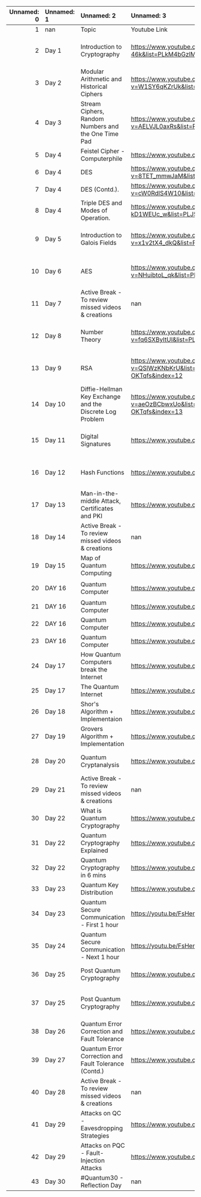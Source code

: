 |   Unnamed: 0 | Unnamed: 1   | Unnamed: 2                                               | Unnamed: 3                                                                                   | Unnamed: 4                                    | Unnamed: 5                                         |
|-------------:|:-------------|:---------------------------------------------------------|:---------------------------------------------------------------------------------------------|:----------------------------------------------|:---------------------------------------------------|
|            1 | nan          | Topic                                                    | Youtube Link                                                                                 | Channel                                       | Speaker                                            |
|            2 | Day 1        | Introduction to Cryptography                             | https://www.youtube.com/watch?v=2aHkqB2-46k&list=PLkM4bGzlMzTwjjf5I2m3Mv8YQJ-OKTqfs&index=2  | Introduction to Cryptography by Christof Paar | Christof Paar                                      |
|            3 | Day 2        | Modular Arithmetic and Historical Ciphers                | https://www.youtube.com/watch?v=W1SY6qKZrUk&list=PLkM4bGzlMzTwjjf5I2m3Mv8YQJ-OKTqfs&index=2  | Introduction to Cryptography by Christof Paar | Christof Paar                                      |
|            4 | Day 3        | Stream Ciphers, Random Numbers and the One Time Pad      | https://www.youtube.com/watch?v=AELVJL0axRs&list=PLkM4bGzlMzTwjjf5I2m3Mv8YQJ-OKTqfs&index=3  | Introduction to Cryptography by Christof Paar | Christof Paar                                      |
|            5 | Day 4        | Feistel Cipher - Computerphile                           | https://www.youtube.com/watch?v=FGhj3CGxl8I                                                  | Computerphile                                 | nan                                                |
|            6 | Day 4        | DES                                                      | https://www.youtube.com/watch?v=8TET_mmwJaM&list=PLJ5C_6qdAvBFAuGoLC2wFGruY_E2gYtev&index=7  | Internetwork Security                         | Prof Sourav Mukhopadhyay                           |
|            7 | Day 4        | DES (Contd.).                                            | https://www.youtube.com/watch?v=cW0RdlS4W10&list=PLJ5C_6qdAvBFAuGoLC2wFGruY_E2gYtev&index=8  | Internetwork Security                         | Prof Sourav Mukhopadhyay                           |
|            8 | Day 4        | Triple DES and Modes of Operation.                       | https://www.youtube.com/watch?v=p-kD1WEUc_w&list=PLJ5C_6qdAvBFAuGoLC2wFGruY_E2gYtev&index=9  | Internetwork Security                         | Prof Sourav Mukhopadhyay                           |
|            9 | Day 5        | Introduction to Galois Fields                            | https://www.youtube.com/watch?v=x1v2tX4_dkQ&list=PLkM4bGzlMzTwjjf5I2m3Mv8YQJ-OKTqfs&index=7  | Introduction to Cryptography by Christof Paar | Christof Paar                                      |
|           10 | Day 6        | AES                                                      | https://www.youtube.com/watch?v=NHuibtoL_qk&list=PLkM4bGzlMzTwjjf5I2m3Mv8YQJ-OKTqfs&index=8  | Introduction to Cryptography by Christof Paar | Christof Paar                                      |
|           11 | Day 7        | Active Break - To review missed videos & creations       | nan                                                                                          | nan                                           | nan                                                |
|           12 | Day 8        | Number Theory                                            | https://www.youtube.com/watch?v=fq6SXByItUI&list=PLkM4bGzlMzTwjjf5I2m3Mv8YQJ-OKTqfs&index=11 | Introduction to Cryptography by Christof Paar | Christof Paar                                      |
|           13 | Day 9        | RSA                                                      | https://www.youtube.com/watch?v=QSlWzKNbKrU&list=PLkM4bGzlMzTwjjf5I2m3Mv8YQJ-OKTqfs&index=12 | Introduction to Cryptography by Christof Paar | Christof Paar                                      |
|           14 | Day 10       | Diffie-Hellman Key Exchange and the Discrete Log Problem | https://www.youtube.com/watch?v=aeOzBCbwxUo&list=PLkM4bGzlMzTwjjf5I2m3Mv8YQJ-OKTqfs&index=13 | Introduction to Cryptography by Christof Paar | Christof Paar                                      |
|           15 | Day 11       | Digital Signatures                                       | https://www.youtube.com/watch?v=jbBe4AS5pk0                                                  | Introduction to Cryptography by Christof Paar | Christof Paar                                      |
|           16 | Day 12       | Hash Functions                                           | https://www.youtube.com/watch?v=tLkHk__-M6Q                                                  | Introduction to Cryptography by Christof Paar | Christof Paar                                      |
|           17 | Day 13       | Man-in-the-middle Attack, Certificates and PKI           | https://www.youtube.com/watch?v=B9UirR9YDnQ                                                  | Introduction to Cryptography by Christof Paar | Christof Paar                                      |
|           18 | Day 14       | Active Break - To review missed videos & creations       | nan                                                                                          | nan                                           | nan                                                |
|           19 | Day 15       | Map of Quantum Computing                                 | https://www.youtube.com/watch?v=-UlxHPIEVqA                                                  | Domain of Science                             | Dominic Walliman                                   |
|           20 | DAY 16       | Quantum Computer                                         | https://www.youtube.com/watch?v=JhHMJCUmq28                                                  | Kurzgesagt â In a Nutshell                  | nan                                                |
|           21 | DAY 16       | Quantum Computer                                         | https://www.youtube.com/watch?v=RCj_BJ6BddM                                                  | Arvin Ash                                     | Arvin Ash                                          |
|           22 | DAY 16       | Quantum Computer                                         | https://www.youtube.com/watch?v=g_IaVepNDT4                                                  | Veritasium                                    | nan                                                |
|           23 | DAY 16       | Quantum Computer                                         | https://www.youtube.com/watch?v=e3fz3dqhN44                                                  | Cleo Abram                                    | Cleo + MKBHD                                       |
|           24 | Day 17       | How Quantum Computers break the Internet                 | https://www.youtube.com/watch?v=-UrdExQW0cs                                                  | Veritasium                                    | nan                                                |
|           25 | Day 17       | The Quantum Internet                                     | https://www.youtube.com/watch?v=_N-2Sx-FDQA                                                  | PBS Space Time                                | nan                                                |
|           26 | Day 18       | Shor's Algorithm + Implementaion                         | https://www.youtube.com/watch?v=6qD9XElTpCE                                                  | Qiskit                                        | Dr. Shor                                           |
|           27 | Day 19       | Grovers Algorithm + Implementation                       | https://www.youtube.com/watch?v=0RPFWZj7Jm0                                                  | Qiskit                                        | Jin-Sung-Kim                                       |
|           28 | Day 20       | Quantum Cryptanalysis                                    | https://www.youtube.com/watch?v=ROCN7NGq09Y                                                  | Institute for Quantum Computing               | Stacy Jeffery                                      |
|           29 | Day 21       | Active Break - To review missed videos & creations       | nan                                                                                          | nan                                           | nan                                                |
|           30 | Day 22       | What is Quantum Cryptography                             | https://www.youtube.com/watch?v=fLJ9mvTS68Y                                                  | Sabine Hossenfelder                           | Sabine Hossenfelder                                |
|           31 | Day 22       | Quantum Cryptography Explained                           | https://www.youtube.com/watch?v=UiJiXNEm-Go                                                  | physicsgirl                                   | Dianna Cowern                                      |
|           32 | Day 22       | Quantum Cryptography in 6 mins                           | https://www.youtube.com/watch?v=uiiaAJ3c6dM                                                  | Up and Atom                                   | Jade Tan-Holmes                                    |
|           33 | Day 23       | Quantum Key Distribution                                 | https://www.youtube.com/watch?v=u_K9jPBrOwA                                                  | Jochen Rau                                    | Jochen Rau                                         |
|           34 | Day 23       | Quantum Secure Communication - First 1 hour              | https://youtu.be/FsHencpWUSE                                                                 | QCI                                           | Dr. Urbashi Sinha                                  |
|           35 | Day 24       | Quantum Secure Communication - Next 1 hour               | https://youtu.be/FsHencpWUSE                                                                 | QCI                                           | Dr. Urbashi Sinha                                  |
|           36 | Day 25       | Post Quantum Cryptography                                | https://www.youtube.com/watch?v=_C5dkUiiQnw                                                  | Chalk Talk                                    | Kelsey Houston-Edward                              |
|           37 | Day 25       | Post Quantum Cryptography                                | https://www.youtube.com/watch?v=6qD-T1gjtKw                                                  | RSA Conference                                | Klaus Schmeh, Chief Editor Marketing, cryptovision |
|           38 | Day 26       | Quantum Error Correction and Fault Tolerance             | https://www.youtube.com/watch?v=ltJ1jXQeDl8                                                  | Institute for Quantum Computing               | Daniel Gottesman                                   |
|           39 | Day 27       | Quantum Error Correction and Fault Tolerance (Contd.)    | https://www.youtube.com/watch?v=cUqys29d0YA                                                  | Institute for Quantum Computing               | Daniel Gottesman                                   |
|           40 | Day 28       | Active Break - To review missed videos & creations       | nan                                                                                          | nan                                           | nan                                                |
|           41 | Day 29       | Attacks on QC - Eavesdropping Strategies                 | https://www.youtube.com/watch?v=BR2PPolf-0o                                                  | Ramona Wolf                                   | Ramona Wolf                                        |
|           42 | Day 29       | Attacks on PQC - Fault-Injection Attacks                 | https://www.youtube.com/watch?v=9AFj6zJ_5bk                                                  | TheIACR                                       | Keita Xagawa                                       |
|           43 | Day 30       | #Quantum30 - Reflection Day                              | nan                                                                                          | nan                                           | nan                                                |